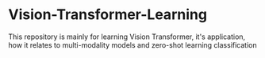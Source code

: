 # Vision-Transformer-Learning
This repository is mainly for learning Vision Transformer, it's application, how it relates to multi-modality models and zero-shot learning classification
